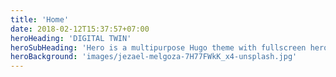 ```yaml
---
title: 'Home'
date: 2018-02-12T15:37:57+07:00
heroHeading: 'DIGITAL TWIN'
heroSubHeading: 'Hero is a multipurpose Hugo theme with fullscreen hero images and fullwidth sections. It contains content types for a business or portfolio site.'
heroBackground: 'images/jezael-melgoza-7H77FWkK_x4-unsplash.jpg'
---
```


